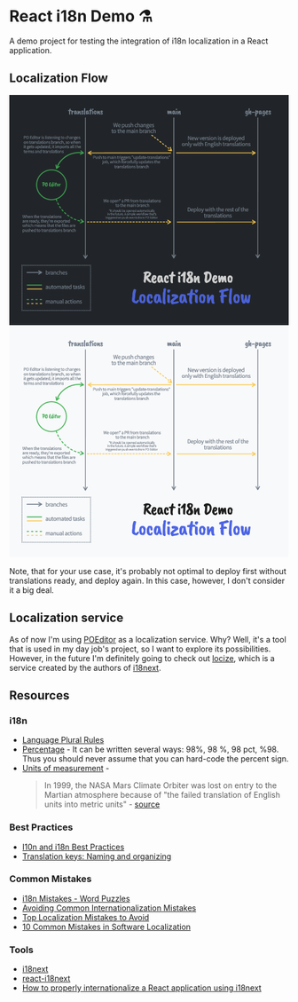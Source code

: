 # React i18n Demo ⚗️

A demo project for testing the integration of i18n localization in a React application.

## Localization Flow

![React i18n Demo - Localization Flow](./docs/localization-flow-v1-dark.png#gh-dark-mode-only)
![React i18n Demo - Localization Flow](./docs/localization-flow-v1-light.png#gh-light-mode-only)

Note, that for your use case, it's probably not optimal to deploy first without translations ready, and deploy again.
In this case, however, I don't consider it a big deal.

## Localization service

As of now I'm using [POEditor](https://www.poeditor.com/) as a localization service. Why? Well, it's a tool that is used
in my day job's project, so I want to explore its possibilities. However, in the future I'm definitely going to check 
out [locize](https://locize.com/), which is a service created by the authors of [i18next](https://www.i18next.com/).

## Resources

### i18n

- [Language Plural Rules](https://unicode-org.github.io/cldr-staging/charts/latest/supplemental/language_plural_rules.html)
- [Percentage](https://docs.microsoft.com/en-us/globalization/locale/number-formatting#the-placement-of-the-percent-sign-) -
  It can be written several ways: 98%, 98 %, 98 pct, %98. Thus you should never assume that you can hard-code the percent sign.
- [Units of measurement](https://docs.microsoft.com/en-us/globalization/locale/units-of-measurement) - 
  > In 1999, the NASA Mars Climate Orbiter was lost on entry to the Martian atmosphere because of "the failed translation
  > of English units into metric units" - [source](https://science.ksc.nasa.gov/mars/msp98/news/mco991110.html)

### Best Practices
- [l10n and i18n Best Practices](https://www.infragistics.com/community/blogs/b/devtoolsguy/posts/l10n-and-i18n-best-practices)
- [Translation keys: Naming and organizing](https://lokalise.com/blog/translation-keys-naming-and-organizing/)

### Common Mistakes
- [i18n Mistakes - Word Puzzles](https://techbase.kde.org/Development/Tutorials/Localization/i18n_Mistakes#Pitfall_.232:_Word_Puzzles)
- [Avoiding Common Internationalization Mistakes](https://mattermost.com/blog/avoiding-common-internationalization-mistakes/)
- [Top Localization Mistakes to Avoid](https://harryclarktranslation.co.nz/top-localization-mistakes-to-avoid/)
- [10 Common Mistakes in Software Localization](https://phrase.com/blog/posts/10-common-mistakes-in-software-localization/)


### Tools
- [i18next](https://www.i18next.com/)
- [react-i18next](https://react.i18next.com/)
- [How to properly internationalize a React application using i18next](https://dev.to/adrai/how-to-properly-internationalize-a-react-application-using-i18next-3hdb)

